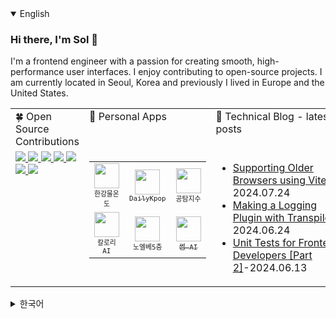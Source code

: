 <details open>
  <summary>English</summary>

### Hi there, I'm Sol 👋
I'm a frontend engineer with a passion for creating smooth, high-performance user interfaces. I enjoy contributing to open-source projects. I am currently located in Seoul, Korea and previously I lived in Europe and the United States. 

<table>
  <tr>
    <td valign="top" width="33%">
      🍀 Open Source Contributions
    </td>
    <td valign="top" width="33%">
      📲 Personal Apps
    </td>
    <td valign="top" width="33%">
      📔 Technical Blog - latest posts
    </td>
  </tr>
  <tr>
    <td valign="top" width="30%">
      <!-- Open Source Contributions content -->
      <a href="https://github.com/toss/slash/pulls?q=is%3Apr+is%3Aclosed+author%3Asaul-atomrigs">
        <img src="https://badge.ttsalpha.com/api?icon=github&label=toss/slash&status=7%20PR%20merged&color=11126C" width='auto'/>
      </a>
      <a href="https://github.com/toss/suspensive/pulls?q=is%3Apr+is%3Aclosed+author%3Asaul-atomrigs">
        <img src="https://badge.ttsalpha.com/api?icon=github&label=toss/suspensive&status=5%20PR%20merged&color=000080" width='auto'/>
      </a>
      <a href="https://github.com/facebook/react/pulls?q=is%3Apr+is%3Aclosed+author%3Asaul-atomrigs">
        <img src="https://badge.ttsalpha.com/api?icon=github&label=React&status=2%20PR%20merged&color=1034A6" width='auto'/>
      </a>
      <a href="https://github.com/TanStack/query/pulls?q=is%3Apr+author%3Asaul-atomrigs+is%3Aclosed">
        <img src="https://badge.ttsalpha.com/api?icon=github&label=TansStack/query&status=2%20PR%20merged&color=0F52BA" width='auto'/>
      </a>
      <a href="https://github.com/huntabyte/shadcn-svelte/pulls?q=is%3Apr+is%3Aclosed+author%3Asaul-atomrigs">
        <img src="https://badge.ttsalpha.com/api?icon=github&label=shadcn-svelte&status=2%20PR%20merged&color=73C2FB" width='auto'/>
      </a>
      <a href="https://github.com/vercel/next.js/pull/63355">
        <img src="https://badge.ttsalpha.com/api?icon=github&label=next.js&status=1%20PR%20merged&color=89CFF0" width='auto'/>
      </a>
      <a href="https://github.com/vercel/swr/pull/2915">
        <img src="https://badge.ttsalpha.com/api?icon=github&label=swr&status=1%20PR%20merged&color=89CFF0" width='auto'/>
      </a>
    </td>
    
  <td valign="top" width="33%">
  <table>
    <tr>
      <td align="center" width="33%" height="auto">
        <img src="https://github.com/user-attachments/assets/90329ffc-7541-4919-aee9-f28c7e4b67a9" width="40" height="40"><br>
        <sub><samp>한강물온도</samp></sub>
      </td>
      <td align="center" width="33%" height="auto">
        <a href="https://github.com/saul-atomrigs/dailykpop" target="_blank" rel="noopener noreferrer">
          <img src="https://github.com/user-attachments/assets/fa53b73d-6708-4b75-950c-419739c231e3" width="40" height="40"><br>
          <sub><samp>DailyKpop</samp></sub>
        </a>
      </td>
      <td align="center" width="33%" height="auto">
        <img src="https://github.com/user-attachments/assets/9897175f-b5d1-481f-b2d9-0a00b472d27e" width="40" height="40"><br>
        <sub><samp>공탐지수</samp></sub>
      </td>
    </tr>
    <tr>
      <td align="center" width="33%" height="auto">
        <img src="https://github.com/user-attachments/assets/90329ffc-7541-4919-aee9-f28c7e4b67a9" width="40" height="40"><br>
        <sub><samp>칼로리AI</samp></sub>
      </td>
      <td align="center" width="33%" height="auto">
        <img src="https://github.com/user-attachments/assets/da9004fb-505e-4105-a976-87b8f3d92d19" width="40" height="40"><br>
        <sub><samp>노엘베5층</samp></sub>
      </td>
      <td align="center" width="33%" height="auto">
        <a href="https://github.com/saul-atomrigs/some-ai-app" target="_blank" rel="noopener noreferrer">
          <img src="https://github.com/user-attachments/assets/407046e5-681a-42e7-94a2-cd35e9e75009" width="40" height="40"><br>
          <sub><samp>썸 AI</samp></sub>
        </a>
      </td>
    </tr>
  </table>
</td>
    <td valign="top" width="33%">
      <!-- Blog content -->
      <ul>
        <li><a href="https://dev.to/solleedata/supporting-older-browsers-using-vite-2ii" target="_blank">Supporting Older Browsers using Vite</a>-2024.07.24</li>
        <li><a href="https://dev.to/solleedata/making-a-logging-plugin-with-transpiler-8ii" target="_blank">Making a Logging Plugin with Transpiler</a>-2024.06.24</li>
        <li><a href="https://dev.to/solleedata/unit-tests-for-frontend-developers-part-2-46da" target="_blank">Unit Tests for Frontend Developers [Part 2]</a>-2024.06.13</li>
      </ul>
    </td>
  </tr>
</table>


<details>
  <summary>한국어</summary>

### 안녕하세요, 저는 이솔입니다 👋
프론트엔드 엔지니어로서 원활하고 높은 성능의 사용자 인터페이스를 만드는 것에 열정이 있으며, 오픈 소스 프로젝트에 기여하고 있습니다. 효율적이고 확장 가능한 웹 애플리케이션을 개발하는 데 집중하고 있으며, 훌륭한 동료들과 협업할 수 있는 기회가 있었습니다.

#### 🍀 [오픈 소스 기여](https://github.com/saul-atomrigs/open-source-contributions)

- [<img src="https://badge.ttsalpha.com/api?icon=github&label=toss/slash&status=7%20PR%20merged&color=11126C" width='auto'/>](https://github.com/toss/slash/pulls?q=is%3Apr+is%3Aclosed+author%3Asaul-atomrigs)
- [<img src="https://badge.ttsalpha.com/api?icon=github&label=toss/suspensive&status=5%20PR%20merged&color=000080" width='auto'/>](https://github.com/toss/suspensive/pulls?q=is%3Apr+is%3Aclosed+author%3Asaul-atomrigs)
- [<img src="https://badge.ttsalpha.com/api?icon=github&label=React&status=2%20PR%20merged&color=1034A6" width='auto'/>](https://github.com/facebook/react/pulls?q=is%3Apr+is%3Aclosed+author%3Asaul-atomrigs)
- [<img src="https://badge.ttsalpha.com/api?icon=github&label=TansStack/query&status=2%20PR%20merged&color=0F52BA" width='auto'/>](https://github.com/TanStack/query/pulls?q=is%3Apr+author%3Asaul-atomrigs+is%3Aclosed)
- [<img src="https://badge.ttsalpha.com/api?icon=github&label=shadcn-svelte&status=2%20PR%20merged&color=73C2FB" width='auto'/>](https://github.com/huntabyte/shadcn-svelte/pulls?q=is%3Apr+is%3Aclosed+author%3Asaul-atomrigs)
- [<img src="https://badge.ttsalpha.com/api?icon=github&label=next.js&status=1%20PR%20merged&color=89CFF0" width='auto'/>](https://github.com/vercel/next.js/pull/63355)
- [<img src="https://badge.ttsalpha.com/api?icon=github&label=swr&status=1%20PR%20merged&color=89CFF0" width='auto'/>](https://github.com/vercel/swr/pull/2915)

#### 🌈 [제가 만든 프로젝트들](https://sollee-dev.notion.site/0066c9b8cfa04a7abbb4277ce8b63181)
이 세상의 문제들을 해결하기 위해 프로젝트를 만드는 것을 좋아합니다. 개인 프로젝트를 [여기](https://sollee-dev.notion.site/0066c9b8cfa04a7abbb4277ce8b63181)에서 확인할 수 있습니다.

### 📔 [기술 블로그](https://dev.to/solleedata)
저는 기술에 대해 글 쓰는 것도 좋아합니다. 프론트엔드 개발, TypeScript 및 웹 성능에 관한 최신 글을 [여기](https://dev.to/solleedata)에서 읽을 수 있습니다.

</details>
